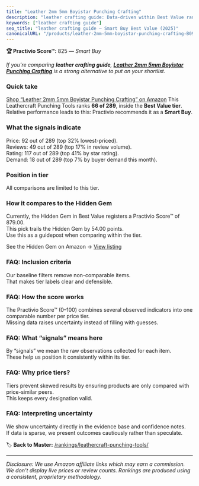```yaml
---
title: "Leather 2mm 5mm Boyistar Punching Crafting"
description: "leather crafting guide: Data-driven within Best Value ranking using the Practivio Score™. Positioned by quality, value, demand, findability, momentum."
keywords: ["leather crafting guide"]
seo_title: "leather crafting guide — Smart Buy Best Value (2025)"
canonicalURL: "/products/leather-2mm-5mm-boyistar-punching-crafting-B09Z2CF6C2/"
---
```


**🏆 Practivio Score™:** 825 — _Smart Buy_


*If you're comparing **leather crafting guide**, **[Leather 2mm 5mm Boyistar Punching Crafting](https://www.amazon.com/dp/B09Z2CF6C2?tag=practivio-20)** is a strong alternative to put on your shortlist.*
### Quick take
[Shop “Leather 2mm 5mm Boyistar Punching Crafting” on Amazon](https://www.amazon.com/dp/B09Z2CF6C2?tag=practivio-20)
This Leathercraft Punching Tools ranks **66 of 289**, inside the **Best Value tier**.  
Relative performance leads to this: Practivio recommends it as a **Smart Buy**.

### What the signals indicate
Price: 92 out of 289 (top 32% lowest-priced).  
Reviews: 49 out of 289 (top 17% in review volume).  
Rating: 117 out of 289 (top 41% by star rating).  
Demand: 18 out of 289 (top 7% by buyer demand this month).

### Position in tier
All comparisons are limited to this tier.

### How it compares to the Hidden Gem
Currently, the Hidden Gem in Best Value registers a Practivio Score™ of 879.00.  
This pick trails the Hidden Gem by 54.00 points.  
Use this as a guidepost when comparing within the tier.  

See the Hidden Gem on Amazon → [View listing](https://www.amazon.com/dp/B06ZXYSCYZ?tag=practivio-20)

### FAQ: Inclusion criteria
Our baseline filters remove non-comparable items.  
That makes tier labels clear and defensible.

### FAQ: How the score works
The Practivio Score™ (0–100) combines several observed indicators into one comparable number per price tier.  
Missing data raises uncertainty instead of filling with guesses.

### FAQ: What “signals” means here
By “signals” we mean the raw observations collected for each item.  
These help us position it consistently within its tier.

### FAQ: Why price tiers?
Tiers prevent skewed results by ensuring products are only compared with price-similar peers.  
This keeps every designation valid.

### FAQ: Interpreting uncertainty
We show uncertainty directly in the evidence base and confidence notes.  
If data is sparse, we present outcomes cautiously rather than speculate.


🏷️ **Back to Master:** [/rankings/leathercraft-punching-tools/](/rankings/leathercraft-punching-tools/)

---
_Disclosure: We use Amazon affiliate links which may earn a commission. We don’t display live prices or review counts. Rankings are produced using a consistent, proprietary methodology._
